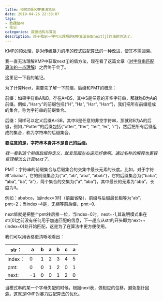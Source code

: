 ```yaml
---
title: 模式匹配KMP算法笔记
date: 2019-04-26 22:38:07
tags: 
- 数据结构
- 笔记
categories: 数据结构与算法
description: 终于找到一种可以理解的KMP算法获取next[j]的值的方法了。
---
```


KMP的预处理，是对传统暴力的串的模式匹配算法的一种改进，使其不需回溯。

我一直无法理解KMP中获取next[j]的值方法，现在看了这篇文章（[对字符串匹配算法的一点理解](https://mp.weixin.qq.com/s/aC7XEsz3eGSWj3oWHpQE7w)）之后终于会了。

这里记一下我的笔记。

为了计算Next，需要先了解一下前缀，后缀和PMT的概念：

前缀：如果字符串A和B，存在A=BS，其中S是任意的非空字符串，那就称B为A的前缀。例如，”Harry”的前缀包括{”H”, ”Ha”, ”Har”, ”Harr”}，我们把所有前缀组成的集合，称为字符串的前缀集合。

后缀：同样可以定义后缀A=SB，其中S是任意的非空字符串，那就称B为A的后缀，例如，”Potter”的后缀包括{”otter”, ”tter”, ”ter”, ”er”, ”r”}，然后把所有后缀组成的集合，称为字符串的后缀集合。

**要注意的是，字符串本身并不是自己的后缀。**

*我一看到这个前缀后缀的定义，就发现跟左右逆元好像啊。通过名称的解释也更容易理解怎么计算next了。*

PMT：字符串的前缀集合与后缀集合的交集中最长元素的长度。比如，对于字符串”ababa”，它的前缀集合为{”a”, ”ab”, ”aba”, ”abab”}，它的后缀集合为{”baba”, ”aba”, ”ba”, ”a”}，两个集合的交集为{”a”, ”aba”}，其中最长的元素为”aba”，长度为3。

例如：ababca，当index=3时（前面省略），前缀与后缀最长相等为“ab”，pmt=2；当index=4是，无相等前后缀，pmt=0.

next值就是把整个pmt往后推一位，当index=0时，next=-1,其说明模式串在str[0]之前没有任何用于加速匹配的信息，下一趟应从str的开头即为next++(index=0)处开始匹配，这是为了在算法中更方便使用。

我们可以用表格更清晰地看出：

| str：   | a    | b    | a    | b    | c    | a    |
| ------- | ---- | ---- | ---- | ---- | ---- | ---- |
| index： | 0    | 1    | 2    | 3    | 4    | 5    |
| pmt:    | 0    | 0    | 1    | 2    | 0    | 1    |
| next:   | -1   | 0    | 0    | 1    | 2    | 0    |

当模式串的某一个字母失配的时候，根据next表，做相应的位移，避免指针回溯。这就是KMP对暴力匹配算法的优化。